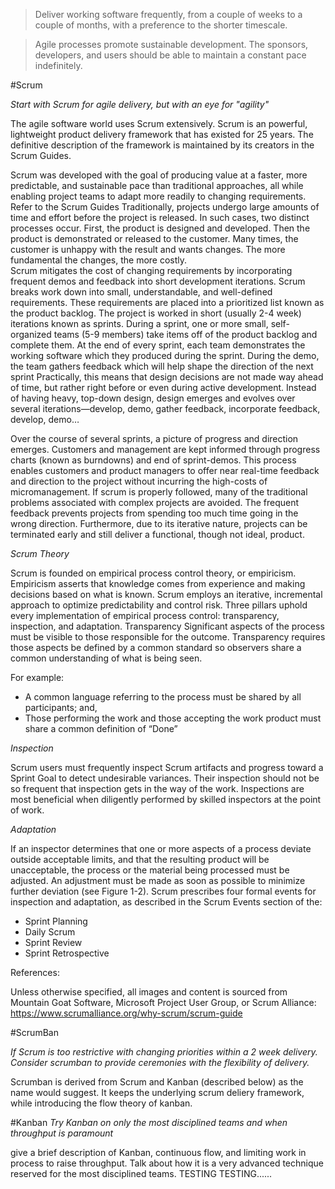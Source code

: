 > Deliver working software frequently, from a couple of weeks to a couple of months, with a preference to the shorter timescale.

> Agile processes promote sustainable development. The sponsors, developers, and users should be able to maintain a constant pace indefinitely.


#Scrum

*Start with Scrum for agile delivery, but with an eye for "agility"*

The agile software world uses Scrum extensively. Scrum is an powerful, lightweight product delivery framework that has existed for 25 years. The definitive description of the framework is maintained by its creators in the Scrum Guides.

Scrum was developed with the goal of producing value at a faster, more predictable, and sustainable pace than traditional approaches, all while enabling project teams to adapt more readily to changing requirements.  Refer to the Scrum Guides
Traditionally, projects undergo large amounts of time and effort before the project is released.  In such cases, two distinct processes occur.  First, the product is designed and developed.  Then the product is demonstrated or released to the customer.  Many times, the customer is unhappy with the result and wants changes.  The more fundamental the changes, the more costly.  
Scrum mitigates the cost of changing requirements by incorporating frequent demos and feedback into short development iterations.  Scrum breaks work down into small, understandable, and well-defined requirements.  These requirements are placed into a prioritized list known as the product backlog.  The project is worked in short (usually 2-4 week) iterations known as sprints.  During a sprint, one or more small, self-organized teams (5-9 members) take items off of the product backlog and complete them.  At the end of every sprint, each team demonstrates the working software which they produced during the sprint.  During the demo, the team gathers feedback which will help shape the direction of the next sprint 
Practically, this means that design decisions are not made way ahead of time, but rather right before or even during active development.  Instead of having heavy, top-down design, design emerges and evolves over several iterations—develop, demo, gather feedback, incorporate feedback, develop, demo…

Over the course of several sprints, a picture of progress and direction emerges.  Customers and management are kept informed through progress charts (known as burndowns) and end of sprint-demos.  This process enables customers and product managers to offer near real-time feedback and direction to the project without incurring the high-costs of micromanagement.
If scrum is properly followed, many of the traditional problems associated with complex projects are avoided.  The frequent feedback prevents projects from spending too much time going in the wrong direction.  Furthermore, due to its iterative nature, projects can be terminated early and still deliver a functional, though not ideal, product.

*Scrum Theory*

Scrum is founded on empirical process control theory, or empiricism. Empiricism asserts that knowledge comes from experience and making decisions based on what is known. Scrum employs an iterative, incremental approach to optimize predictability and control risk. Three pillars uphold every implementation of empirical process control: transparency, inspection, and adaptation.
Transparency
Significant aspects of the process must be visible to those responsible for the outcome. Transparency requires those aspects be defined by a common standard so observers share a common understanding of what is being seen.

For example:
- A common language referring to the process must be shared by all participants; and,
- Those performing the work and those accepting the work product must share a common definition of “Done”


*Inspection*

Scrum users must frequently inspect Scrum artifacts and progress toward a Sprint Goal to detect undesirable variances. Their inspection should not be so frequent that inspection gets in the way of the work. Inspections are most beneficial when diligently performed by skilled inspectors at the point of work.


*Adaptation*

If an inspector determines that one or more aspects of a process deviate outside acceptable limits, and that the resulting product will be unacceptable, the process or the material being processed must be adjusted. An adjustment must be made as soon as possible to minimize further deviation (see Figure 1-2).
Scrum prescribes four formal events for inspection and adaptation, as described in the Scrum Events section of the:
 - Sprint Planning
 - Daily Scrum
 - Sprint Review
 - Sprint Retrospective


References: 

Unless otherwise specified, all images and content is sourced from Mountain Goat Software, Microsoft Project User Group, or Scrum Alliance:
https://www.scrumalliance.org/why-scrum/scrum-guide


#ScrumBan

*If Scrum is too restrictive with changing priorities within a 2 week delivery.  Consider scrumban to provide ceremonies with the flexibility of delivery.*

Scrumban is derived from Scrum and Kanban (described below) as the name would suggest.  It keeps the underlying scrum deliery framework, while introducing the flow theory of kanban.  


#Kanban
*Try Kanban on only the most disciplined teams and when throughput is paramount*

give a brief description of Kanban, continuous flow, and limiting work in process to raise throughput.
Talk about how it is a very advanced technique reserved for the most disciplined teams. TESTING TESTING......


